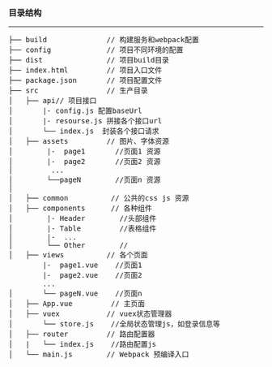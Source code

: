 ### 目录结构
***
<pre>
├── build              // 构建服务和webpack配置
├── config             // 项目不同环境的配置
├── dist               // 项目build目录
├── index.html         // 项目入口文件
├── package.json       // 项目配置文件
├── src                // 生产目录
│   ├── api// 项目接口
│       |- config.js 配置baseUrl
│       |- resourse.js 拼接各个接口url
│       └── index.js  封装各个接口请求
│   ├── assets         // 图片、字体资源
│        |-  page1       //页面1 资源
│        |-  page2       //页面2 资源
│         ...
│        └──pageN        //页面n 资源
│
│   ├── common          // 公共的css js 资源
│   ├── components      // 各种组件
│        |- Header        //头部组件
│        |- Table         //表格组件
│        |-  ...
│        └── Other        //
│   ├── views          // 各个页面
        |-  page1.vue    //页面1
        |-  page2.vue    //页面2
        ...
│       └── pageN.vue    //页面n
│   ├── App.vue         // 主页面
│   ├── vuex           // vuex状态管理器
│       └── store.js    //全局状态管理js，如登录信息等
│   ├── router         // 路由配置器
│   |   └── index.js    //路由配置js
│   └── main.js        // Webpack 预编译入口
</pre>



